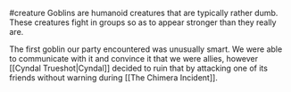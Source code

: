 #creature 
Goblins are humanoid creatures that are typically rather dumb. These creatures fight in groups so as to appear stronger than they really are.

The first goblin our party encountered was unusually smart. We were able to communicate with it and convince it that we were allies, however [[Cyndal Trueshot|Cyndal]] decided to ruin that by attacking one of its friends without warning during [[The Chimera Incident]].